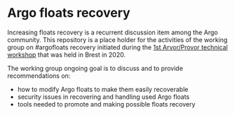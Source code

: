 # Argo floats recovery

Increasing floats recovery is a recurrent discussion item among the Argo community. This repository is a place holder for the activities of the working group on #argofloats recovery initiated during the [1st Arvor/Provor technical workshop]() that was held in Brest in 2020.

The working group ongoing goal is to discuss and to provide recommendations on:
- how to modify Argo floats to make them easily recoverable
- security issues in recovering and handling used Argo floats
- tools needed to promote and making possible floats recovery
